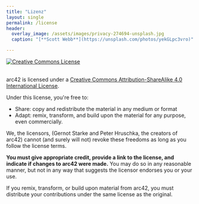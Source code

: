 ```yaml
---
title: "Lizenz"
layout: single
permalink: /license
header:
  overlay_image: /assets/images/privacy-274694-unsplash.jpg
  caption: "[**Scott Webb**](https://unsplash.com/photos/yekGLpc3vro)"

---
```


<a rel="license" href="http://creativecommons.org/licenses/by-sa/4.0/"><img alt="Creative Commons License" style="border-width:0" src="https://i.creativecommons.org/l/by-sa/4.0/88x31.png" /></a>

<br />
arc42 is licensed under a <a rel="license" href="http://creativecommons.org/licenses/by-sa/4.0/">Creative Commons Attribution-ShareAlike 4.0 International License</a>.


Under this license, you're free to:

* Share: copy and redistribute the material in any medium or format
* Adapt: remix, transform, and build upon the material for any purpose, even commercially.

We, the licensors, (Gernot Starke and Peter Hruschka, the creators of arc42)
cannot (and surely will not) revoke these freedoms as long as you follow the license terms.

**You must give appropriate credit, provide a link to the license, and indicate if changes to arc42 were made.** You may do so in any reasonable manner, but not in any way that suggests the licensor endorses you or your use.

If you remix, transform, or build upon material from arc42, you must distribute your contributions under the same license as the original.
